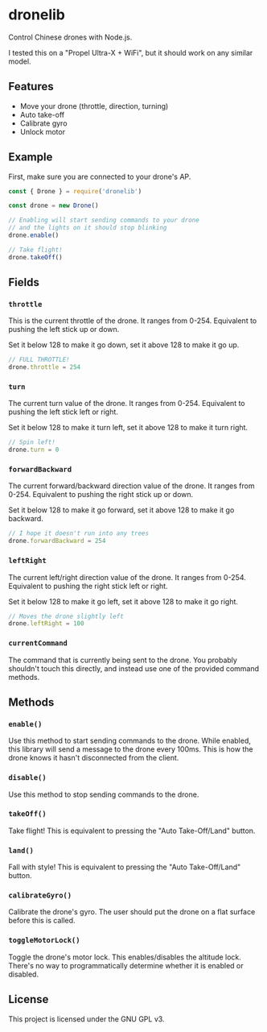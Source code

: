# dronelib

Control Chinese drones with Node.js.

I tested this on a "Propel Ultra-X + WiFi", but it should work on any similar model.

## Features

- Move your drone (throttle, direction, turning)
- Auto take-off
- Calibrate gyro
- Unlock motor

## Example

First, make sure you are connected to your drone's AP.

```javascript
const { Drone } = require('dronelib')

const drone = new Drone()

// Enabling will start sending commands to your drone
// and the lights on it should stop blinking
drone.enable()

// Take flight!
drone.takeOff()
```

## Fields

### `throttle`

This is the current throttle of the drone. It ranges from 0-254. Equivalent to pushing the left stick up or down.

Set it below 128 to make it go down, set it above 128 to make it go up.

```javascript
// FULL THROTTLE!
drone.throttle = 254
```

### `turn`

The current turn value of the drone. It ranges from 0-254. Equivalent to pushing the left stick left or right.

Set it below 128 to make it turn left, set it above 128 to make it turn right.

```javascript
// Spin left!
drone.turn = 0
```

### `forwardBackward`

The current forward/backward direction value of the drone. It ranges from 0-254. Equivalent to pushing the right stick up or down.

Set it below 128 to make it go forward, set it above 128 to make it go backward.

```javascript
// I hope it doesn't run into any trees
drone.forwardBackward = 254
```

### `leftRight`

The current left/right direction value of the drone. It ranges from 0-254. Equivalent to pushing the right stick left or right.

Set it below 128 to make it go left, set it above 128 to make it go right.

```javascript
// Moves the drone slightly left
drone.leftRight = 100
```

### `currentCommand`

The command that is currently being sent to the drone. You probably shouldn't touch this directly, and instead use one of the provided command methods.

## Methods

### `enable()`

Use this method to start sending commands to the drone. While enabled, this library will send a message to the drone every 100ms. This is how the drone knows it hasn't disconnected from the client.

### `disable()`

Use this method to stop sending commands to the drone.

### `takeOff()`

Take flight! This is equivalent to pressing the "Auto Take-Off/Land" button.

### `land()`

Fall with style! This is equivalent to pressing the "Auto Take-Off/Land" button.

### `calibrateGyro()`

Calibrate the drone's gyro. The user should put the drone on a flat surface before this is called.

### `toggleMotorLock()`

Toggle the drone's motor lock. This enables/disables the altitude lock. There's no way to programmatically determine whether it is enabled or disabled.

## License

This project is licensed under the GNU GPL v3.